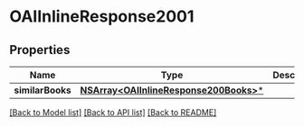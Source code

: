 # OAIInlineResponse2001

## Properties
Name | Type | Description | Notes
------------ | ------------- | ------------- | -------------
**similarBooks** | [**NSArray&lt;OAIInlineResponse200Books&gt;***](OAIInlineResponse200Books.md) |  | [optional] 

[[Back to Model list]](../README.md#documentation-for-models) [[Back to API list]](../README.md#documentation-for-api-endpoints) [[Back to README]](../README.md)


